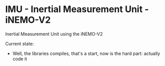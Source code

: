 IMU - Inertial Measurement Unit - iNEMO-V2
==========================================

Inertial Measurement Unit using the iNEMO-V2

Current state:
  - Well, the libraries compiles, that's a start, now is the hard part: actually code it
